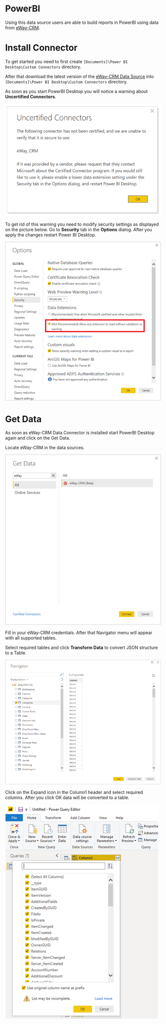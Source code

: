 # PowerBI
Using this data source users are able to build reports in PowerBI using data from [eWay-CRM](https://www.eway-crm.com).

# Install Connector

To get started you need to first create `[Documents]\Power BI Desktop\Custom Connectors` directory.

After that download the latest version of the [eWay-CRM Data Source](https://github.com/eway-crm/PowerBI/releases/latest/download/eWay-CRM.mez) into `[Documents]\Power BI Desktop\Custom Connectors` directory.

As soon as you start PowerBI Desktop you will notice a warning about **Uncertified Connectors**.

![uncertified_connectors](Images/uncertified_connectors.png)

To get rid of this warning you need to modify security settings as displayed on the picture below. Go to **Security** tab in the **Options** dialog. After you apply the changes restart Power BI Desktop.

![security_settings](Images/security_settings.png)

# Get Data

As soon as eWay-CRM Data Connector is installed start PowerBI Desktop again and click on the Get Data.

Locate eWay-CRM in the data sources.

![get_data](Images/get_data.png)

Fill in your eWay-CRM credentials. After that Navigator menu will appear with all supported tables.

Select required tables and click **Transform Data** to convert JSON structure to a Table.

![navigator](Images/navigator.png)

Click on the Expand icon in the Column1 header and select required columns. After you click OK data will be converted to a table.

![expand_columns](Images/expand_columns.png)